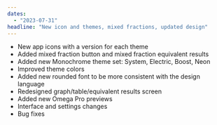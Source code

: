 ```yaml
---
dates: 
  - "2023-07-31"
headline: "New icon and themes, mixed fractions, updated design"
---
```

- New app icons with a version for each theme
- Added mixed fraction button and mixed fraction equivalent results
- Added new Monochrome theme set: System, Electric, Boost, Neon
- Improved theme colors
- Added new rounded font to be more consistent with the design language
- Redesigned graph/table/equivalent results screen
- Added new Omega Pro previews
- Interface and settings changes
- Bug fixes
